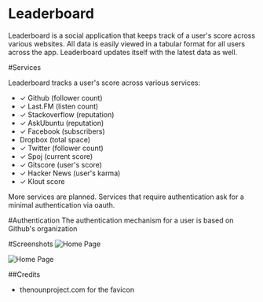 Leaderboard
===========

Leaderboard is a social application that keeps track of a user's score across
various websites. All data is easily viewed in a tabular format for all users
across the app. Leaderboard updates itself with the latest data as well.

#Services

Leaderboard tracks a user's score across various services: 

- ✓ Github (follower count)
- ✓ Last.FM (listen count)
- ✓ Stackoverflow (reputation)
- ✓ AskUbuntu (reputation)
- ✓ Facebook (subscribers)
- Dropbox (total space)
- ✓ Twitter (follower count)
- ✓ Spoj (current score)
- ✓ Gitscore (user's score)
- ✓ Hacker News (user's karma)
- ✓ Klout score

More services are planned. Services that require authentication ask for a minimal
authentication via oauth.

#Authentication
The authentication mechanism for a user is based on Github's organization

#Screenshots
![Home Page](https://dl.dropbox.com/u/19398876/screenshots/014.png "Home Page")

![Home Page](https://dl.dropbox.com/u/19398876/screenshots/015.png "Home Page")

##Credits
- thenounproject.com for the favicon
